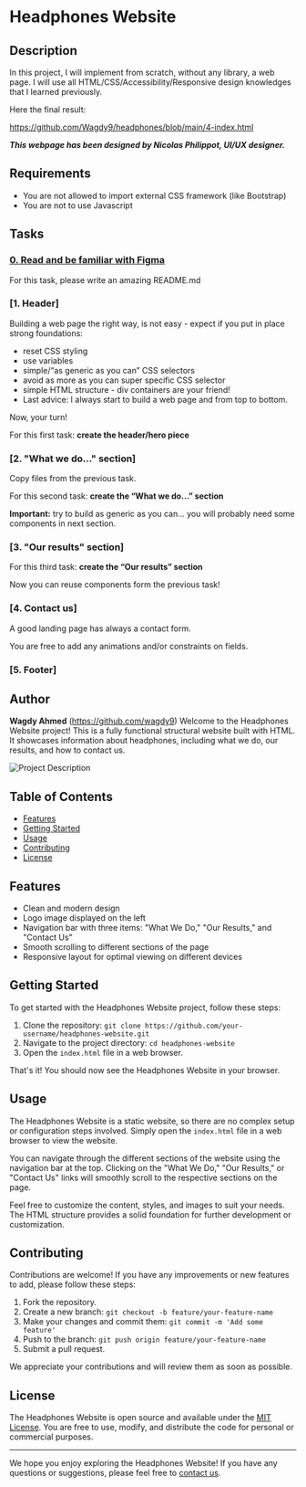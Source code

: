 # Headphones Website

## Description

In this project, I will implement from scratch, without any library, a web page. I will use all HTML/CSS/Accessibility/Responsive design knowledges that I learned previously.

Here the final result:

https://github.com/Wagdy9/headphones/blob/main/4-index.html

***This webpage has been designed by Nicolas Philippot, UI/UX designer.***

## Requirements

* You are not allowed to import external CSS framework (like Bootstrap)
* You are not to use Javascript

## Tasks

### [0. Read and be familiar with Figma](README.md)

For this task, please write an amazing README.md

### [1. Header]

Building a web page the right way, is not easy - expect if you put in place strong foundations:

* reset CSS styling
* use variables
* simple/“as generic as you can” CSS selectors
* avoid as more as you can super specific CSS selector
* simple HTML structure - div containers are your friend!
* Last advice: I always start to build a web page and from top to bottom.

Now, your turn!

For this first task: **create the header/hero piece**


### [2. "What we do..." section]

Copy files from the previous task.

For this second task: **create the “What we do…” section**

**Important:** try to build as generic as you can… you will probably need some components in next section.

### [3. "Our results" section]
For this third task: **create the “Our results” section**

Now you can reuse components form the previous task!

### [4. Contact us]

A good landing page has always a contact form.

You are free to add any animations and/or constraints on fields.

### [5. Footer]

## Author

**Wagdy Ahmed** (https://github.com/wagdy9)
Welcome to the Headphones Website project! This is a fully functional structural website built with HTML. It showcases information about headphones, including what we do, our results, and how to contact us.

![Project Description](./images/1.gif)


## Table of Contents

- [Features](#features)
- [Getting Started](#getting-started)
- [Usage](#usage)
- [Contributing](#contributing)
- [License](#license)

## Features

- Clean and modern design
- Logo image displayed on the left
- Navigation bar with three items: "What We Do," "Our Results," and "Contact Us"
- Smooth scrolling to different sections of the page
- Responsive layout for optimal viewing on different devices

## Getting Started

To get started with the Headphones Website project, follow these steps:

1. Clone the repository: `git clone https://github.com/your-username/headphones-website.git`
2. Navigate to the project directory: `cd headphones-website`
3. Open the `index.html` file in a web browser.

That's it! You should now see the Headphones Website in your browser.

## Usage

The Headphones Website is a static website, so there are no complex setup or configuration steps involved. Simply open the `index.html` file in a web browser to view the website.

You can navigate through the different sections of the website using the navigation bar at the top. Clicking on the "What We Do," "Our Results," or "Contact Us" links will smoothly scroll to the respective sections on the page.

Feel free to customize the content, styles, and images to suit your needs. The HTML structure provides a solid foundation for further development or customization.

## Contributing

Contributions are welcome! If you have any improvements or new features to add, please follow these steps:

1. Fork the repository.
2. Create a new branch: `git checkout -b feature/your-feature-name`
3. Make your changes and commit them: `git commit -m 'Add some feature'`
4. Push to the branch: `git push origin feature/your-feature-name`
5. Submit a pull request.

We appreciate your contributions and will review them as soon as possible.

## License

The Headphones Website is open source and available under the [MIT License](LICENSE). You are free to use, modify, and distribute the code for personal or commercial purposes.

---

We hope you enjoy exploring the Headphones Website! If you have any questions or suggestions, please feel free to [contact us](#contact-us).
 
